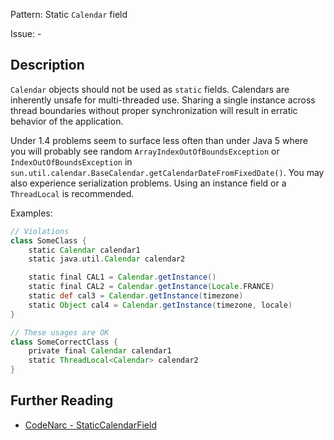 Pattern: Static `Calendar` field

Issue: -

## Description

`Calendar` objects should not be used as `static` fields. Calendars are inherently unsafe for multi-threaded use. Sharing a single instance across thread boundaries without proper synchronization will result in erratic behavior of the application. 

Under 1.4 problems seem to surface less often than under Java 5 where you will probably see random `ArrayIndexOutOfBoundsException` or `IndexOutOfBoundsException` in `sun.util.calendar.BaseCalendar.getCalendarDateFromFixedDate()`. You may also experience serialization problems. Using an instance field or a `ThreadLocal` is recommended.

Examples:

``` groovy
// Violations
class SomeClass {
    static Calendar calendar1
    static java.util.Calendar calendar2

    static final CAL1 = Calendar.getInstance()
    static final CAL2 = Calendar.getInstance(Locale.FRANCE)
    static def cal3 = Calendar.getInstance(timezone)
    static Object cal4 = Calendar.getInstance(timezone, locale)
}

// These usages are OK
class SomeCorrectClass {
    private final Calendar calendar1
    static ThreadLocal<Calendar> calendar2
}
```

## Further Reading

* [CodeNarc - StaticCalendarField](https://codenarc.github.io/CodeNarc/codenarc-rules-concurrency.html#staticcalendarfield-rule)